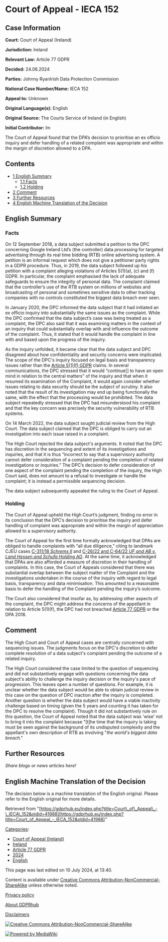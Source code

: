 # Court of Appeal - IECA 152

## Case Information

**Court:** Court of Appeal (Ireland)

**Jurisdiction:** Ireland

**Relevant Law:** Article 77 GDPR

**Decided:** 24.06.2024

**Parties:** Johnny RyanIrish Data Protection Commission

**National Case Number/Name:** IECA 152

**Appeal to:** Unknown

**Original Language(s):** English

**Original Source:** The Courts Service of Ireland (in English)

**Initial Contributor:** lm

The Court of Appeal found that the DPA’s decision to prioritise an ex officio inquiry and defer handling of a related complaint was appropriate and within the margin of discretion allowed to a DPA.

## Contents

*   [1 English Summary](#English_Summary)
    *   [1.1 Facts](#Facts)
    *   [1.2 Holding](#Holding)
*   [2 Comment](#Comment)
*   [3 Further Resources](#Further_Resources)
*   [4 English Machine Translation of the Decision](#English_Machine_Translation_of_the_Decision)

## English Summary

### Facts

On 12 September 2018, a data subject submitted a petition to the DPC concerning Google Ireland Ltd’s (the controller) data processing for targeted advertising through its real time bidding (RTB) online advertising system. A petition is an informal request which does not give a petitioner party rights in a GDPR procedure. Thus, in 2019, the data subject followed up his petition with a complaint alleging violations of Articles 5(1)(a), (c) and (f) GDPR. In particular, the complaint emphasised the lack of adequate safeguards to ensure the integrity of personal data. The complaint claimed that the controller’s use of the RTB system on millions of websites and broadcasting of personal and sometimes sensitive data to other tracking companies with no controls constituted the biggest data breach ever seen.

In January 2020, the DPC informed the data subject that it had initiated an ex officio inquiry into substantially the same issues as the complaint. While the DPC confirmed that the data subject’s case was being treated as a complaint, the DPC also said that it was examining matters in the context of an inquiry that could substantially overlap with and influence the outcome of the complaint. Thus, it stated that it would handle the complaint in line with and based upon the progress of the inquiry.

As the inquiry unfolded, it became clear that the data subject and DPC disagreed about how confidentiality and security concerns were implicated. The scope of the DPC's inquiry focused on legal basis and transparency issues rather than the [Article 5(1)(f) GDPR](/index.php?title=Article_5_GDPR#1f "Article 5 GDPR") claims. In several communications, the DPC stressed that it would “continue\[\] to have an open mind in relation to the central matters” of the inquiry and that when it resumed its examination of the Complaint, it would again consider whether issues relating to data security should be the subject of scrutiny. It also noted that the result of its investigation may end up being functionally the same, with the effect that the processing would be prohibited. The data subject repeatedly stressed that the DPC had misunderstood his complaint and that the key concern was precisely the security vulnerability of RTB systems.

On 14 March 2022, the data subject sought judicial review from the High Court. The data subject claimed that the DPC is obliged to carry out an investigation into each issue raised in a complaint.

The High Court rejected the data subject's arguments. It noted that the DPC has discretion in the sequencing and extent of its investigations and inquiries, and that it is thus “incorrect to say that a supervisory authority cannot defer consideration of a complaint pending the completion of related investigations or inquiries.” The DPC’s decision to defer consideration of one aspect of the complaint pending the completion of the inquiry, the High Court said, does not amount to a refusal to investigate or handle the complaint; it is instead a permissible sequencing decision.

The data subject subsequently appealed the ruling to the Court of Appeal.

### Holding

The Court of Appeal upheld the High Court’s judgment, finding no error in its conclusion that the DPC’s decision to prioritise the inquiry and defer handling of complaint was appropriate and within the margin of appreciation allowed to a supervisory authority.

The Court of Appeal for the first time formally acknowledged that DPAs are obliged to handle complaints with “all due diligence,” citing to landmark CJEU cases [C-311/18 _Schrems II_](https://curia.europa.eu/juris/liste.jsf?num=C-311/18) and [C-26/22 and C-64/22 _UF and AB v. Land Hessen and Schufa Holding AG_](https://curia.europa.eu/juris/document/document.jsf;jsessionid=C8FBE306DB7FB15283DE75A319E17A07?text=&docid=280428&pageIndex=0&doclang=EN&mode=req&dir=&occ=first&part=1&cid=1060950). At the same time, it acknowledged that DPAs are also afforded a measure of discretion in their handling of complaints. In this case, the Court of Appeals considered that there was substantial overlap between the subject matter of the Complaint and the investigations undertaken in the course of the inquiry with regard to legal basis, transparency and data minimisation. This amounted to a reasonable basis to defer the handling of the Complaint pending the inquiry’s outcome.

The Court also considered that insofar as, by addressing other aspects of the complaint, the DPC might address the concerns of the appellant in relation to Article 5(1)(f), the DPC had not breached [Article 77 GDPR](/index.php?title=Article_77_GDPR "Article 77 GDPR") or the DPA 2018.

## Comment

The High Court and Court of Appeal cases are centrally concerned with sequencing issues. The judgments focus on the DPC's discretion to defer complete resolution of a data subject's complaint pending the outcome of a related inquiry.

The High Court considered the case limited to the question of sequencing and did not substantively engage with questions concerning the data subject's ability to challenge the inquiry decision or the inquiry's pace of progression. This leaves open a number of questions. For example, it is unclear whether the data subject would be able to obtain judicial review in this case on the question of DPC inaction after the inquiry is completed. Another question is whether the data subject would have a viable inactivity challenge based on timing (given the 5 years and counting it has taken for the DPC to resolve the complaint). Though it did not substantively rule on this question, the Court of Appeal noted that the data subject was 'wise' not to bring it into the complaint because "\[t\]he time that the inquiry is taking must be seen against the background of its undisputed complexity and the appellant's own description of RTB as involving "_the world's biggest data breach_."

## Further Resources

_Share blogs or news articles here!_

## English Machine Translation of the Decision

The decision below is a machine translation of the English original. Please refer to the English original for more details.

Retrieved from "[https://gdprhub.eu/index.php?title=Court\_of\_Appeal\_-\_IECA\_152&oldid=41988](https://gdprhub.eu/index.php?title=Court_of_Appeal_-_IECA_152&oldid=41988)"

[Categories](/index.php?title=Special:Categories "Special:Categories"):

*   [Court of Appeal (Ireland)](/index.php?title=Category:Court_of_Appeal_\(Ireland\) "Category:Court of Appeal (Ireland)")
*   [Ireland](/index.php?title=Category:Ireland "Category:Ireland")
*   [Article 77 GDPR](/index.php?title=Category:Article_77_GDPR "Category:Article 77 GDPR")
*   [2024](/index.php?title=Category:2024 "Category:2024")
*   [English](/index.php?title=Category:English "Category:English")

This page was last edited on 10 July 2024, at 13:40.

Content is available under [Creative Commons Attribution-NonCommercial-ShareAlike](https://creativecommons.org/licenses/by-nc-sa/4.0/) unless otherwise noted.

[Privacy policy](/index.php?title=GDPRhub:Privacy_policy)

[About GDPRhub](/index.php?title=GDPRhub:About)

[Disclaimers](/index.php?title=GDPRhub:General_disclaimer)

[![Creative Commons Attribution-NonCommercial-ShareAlike](/resources/assets/licenses/cc-by-nc-sa.png)](https://creativecommons.org/licenses/by-nc-sa/4.0/)

[![Powered by MediaWiki](/resources/assets/poweredby_mediawiki_88x31.png)](https://www.mediawiki.org/)